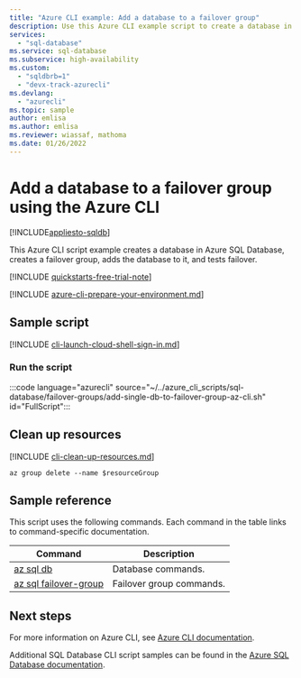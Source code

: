 ```yaml
---
title: "Azure CLI example: Add a database to a failover group"
description: Use this Azure CLI example script to create a database in Azure SQL Database, add it to an auto-failover group, and test failover.
services:
  - "sql-database"
ms.service: sql-database
ms.subservice: high-availability
ms.custom:
  - "sqldbrb=1"
  - "devx-track-azurecli"
ms.devlang:
  - "azurecli"
ms.topic: sample
author: emlisa
ms.author: emlisa
ms.reviewer: wiassaf, mathoma
ms.date: 01/26/2022
---
```


# Add a database to a failover group using the Azure CLI

[!INCLUDE[appliesto-sqldb](../../includes/appliesto-sqldb.md)]

This Azure CLI script example creates a database in Azure SQL Database, creates a failover group, adds the database to it, and tests failover.

[!INCLUDE [quickstarts-free-trial-note](../../includes/quickstarts-free-trial-note.md)]

[!INCLUDE [azure-cli-prepare-your-environment.md](../../includes/azure-cli-prepare-your-environment.md)]

## Sample script

[!INCLUDE [cli-launch-cloud-shell-sign-in.md](../../includes/cli-launch-cloud-shell-sign-in.md)]

### Run the script

:::code language="azurecli" source="~/../azure_cli_scripts/sql-database/failover-groups/add-single-db-to-failover-group-az-cli.sh" id="FullScript":::

## Clean up resources

[!INCLUDE [cli-clean-up-resources.md](../../includes/cli-clean-up-resources.md)]

```azurecli
az group delete --name $resourceGroup
```

## Sample reference

This script uses the following commands. Each command in the table links to command-specific documentation.

| Command | Description |
|---|---|
| [az sql db](/cli/azure/sql/db) | Database commands. |
| [az sql failover-group](/cli/azure/sql/failover-group) | Failover group commands. |

## Next steps

For more information on Azure CLI, see [Azure CLI documentation](/cli/azure).

Additional SQL Database CLI script samples can be found in the [Azure SQL Database documentation](../az-cli-script-samples-content-guide.md).
